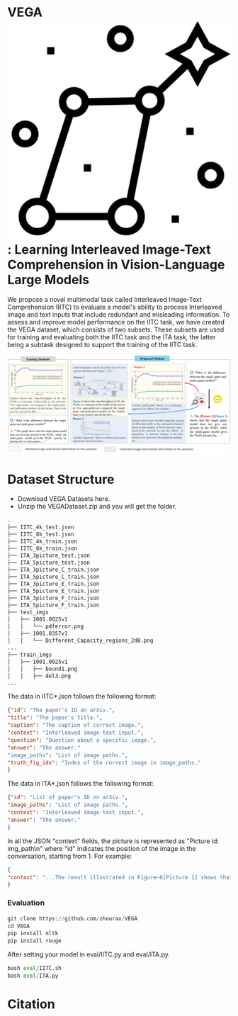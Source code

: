 # VEGA![icon](assets/lyra.png): Learning Interleaved Image-Text Comprehension in Vision-Language Large Models

We propose a novel multimodal task called Interleaved Image-Text Comprehension (IITC) to evaluate a model's ability to process Interleaved image and text inputs that include redundant and misleading information. To assess and improve model performance on the IITC task, we have created the VEGA dataset, which consists of two subsets. These subsets are used for training and evaluating both the IITC task and the ITA task, the latter being a subtask designed to support the training of the IITC task.

![](assets/intro1.png)

# Dataset Structure

- Download VEGA Datasets here.
- Unzip the VEGADataset.zip and you will get the folder.

```
.
├── IITC_4k_test.json
├── IITC_8k_test.json
├── IITC_4k_train.json
├── IITC_8k_train.json
├── ITA_3picture_test.json
├── ITA_5picture_test.json
├── ITA_3picture_C_train.json
├── ITA_5picture_C_train.json
├── ITA_3picture_E_train.json
├── ITA_5picture_E_train.json
├── ITA_3picture_F_train.json
├── ITA_5picture_F_train.json
├── test_imgs
│   ├── 1001.0025v1
│   │   └── pdferror.png
│   ├── 1001.0357v1
│   │   └── Different_Capacity_regions_2dB.png
...
├── train_imgs
│   ├── 1001.0025v1
│   │   ├── bound1.png
│   │   ├── del3.png
...
```

The data in IITC*.json follows the following format:

```json
{"id": "The paper's ID on arXiv.", 
"title": "The paper's title.", 
"caption": "The caption of correct image.",
"context": "Interleaved image-text input.",
"question": "Question about a specific image.", 
"answer": "The answer."
"image_paths": "List of image paths.",
"truth_fig_idx": "Index of the correct image in image_paths."
}
```

The data in ITA*.json follows the following format:

```json
{"id": "List of paper's ID on arXiv.", 
"image_paths": "List of image paths.", 
"context": "Interleaved image-text input.", 
"answer": "The answer."
}
```

In all the JSON "context" fields, the picture is represented as "Picture id: <img>img_path</img>\n" where "id" indicates the position of the image in the conversation, starting from 1. For example:


```json
{
"context": "...The result illustrated in Figure~6[Picture 1] shows that the proposed network extracting patches features separately performs significantly better than previous methods extracting patches feature together.\nPicture 1: <img>test_imgs/1803.06598v1/Figs/stack_LAN.png</img>\nFigure. 6 Picture 2: <img>test_imgs/1803.06598v1/Figs/SIR_VS_CR_curve.png</img>\nFigure. 7...", 
}
```

### Evaluation

```python
git clone https://github.com/zhourax/VEGA
cd VEGA
pip install nltk
pip install rouge
```

 After setting your model in eval/IITC.py and eval/ITA.py.

```python
bash eval/IITC.sh
bash eval/ITA.py
```

# Citation
